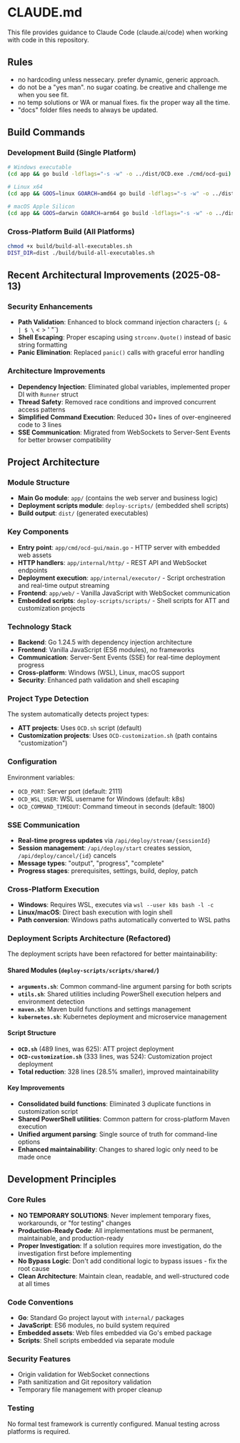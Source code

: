 # CLAUDE.md

This file provides guidance to Claude Code (claude.ai/code) when working with code in this repository.

## Rules
- no hardcoding unless nessecary. prefer dynamic, generic approach.
- do not be a "yes man". no sugar coating. be creative and challenge me when you see fit.
- no temp solutions or WA or manual fixes. fix the proper way all the time.
- "docs" folder files needs to always be updated.

## Build Commands

### Development Build (Single Platform)
```bash
# Windows executable
(cd app && go build -ldflags="-s -w" -o ../dist/OCD.exe ./cmd/ocd-gui)

# Linux x64
(cd app && GOOS=linux GOARCH=amd64 go build -ldflags="-s -w" -o ../dist/OCD-Tool-Linux-x64 ./cmd/ocd-gui)

# macOS Apple Silicon
(cd app && GOOS=darwin GOARCH=arm64 go build -ldflags="-s -w" -o ../dist/OCD-Tool-macOS-AppleSilicon ./cmd/ocd-gui)
```

### Cross-Platform Build (All Platforms)
```bash
chmod +x build/build-all-executables.sh
DIST_DIR=dist ./build/build-all-executables.sh
```

## Recent Architectural Improvements (2025-08-13)

### Security Enhancements
- **Path Validation**: Enhanced to block command injection characters (`; & | $ \` < > ' "`)
- **Shell Escaping**: Proper escaping using `strconv.Quote()` instead of basic string formatting
- **Panic Elimination**: Replaced `panic()` calls with graceful error handling

### Architecture Improvements  
- **Dependency Injection**: Eliminated global variables, implemented proper DI with `Runner` struct
- **Thread Safety**: Removed race conditions and improved concurrent access patterns
- **Simplified Command Execution**: Reduced 30+ lines of over-engineered code to 3 lines
- **SSE Communication**: Migrated from WebSockets to Server-Sent Events for better browser compatibility

## Project Architecture

### Module Structure
- **Main Go module**: `app/` (contains the web server and business logic)
- **Deployment scripts module**: `deploy-scripts/` (embedded shell scripts)
- **Build output**: `dist/` (generated executables)

### Key Components
- **Entry point**: `app/cmd/ocd-gui/main.go` - HTTP server with embedded web assets
- **HTTP handlers**: `app/internal/http/` - REST API and WebSocket endpoints
- **Deployment execution**: `app/internal/executor/` - Script orchestration and real-time output streaming
- **Frontend**: `app/web/` - Vanilla JavaScript with WebSocket communication
- **Embedded scripts**: `deploy-scripts/scripts/` - Shell scripts for ATT and customization projects

### Technology Stack
- **Backend**: Go 1.24.5 with dependency injection architecture
- **Frontend**: Vanilla JavaScript (ES6 modules), no frameworks  
- **Communication**: Server-Sent Events (SSE) for real-time deployment progress
- **Cross-platform**: Windows (WSL), Linux, macOS support
- **Security**: Enhanced path validation and shell escaping

### Project Type Detection
The system automatically detects project types:
- **ATT projects**: Uses `OCD.sh` script (default)
- **Customization projects**: Uses `OCD-customization.sh` (path contains "customization")

### Configuration
Environment variables:
- `OCD_PORT`: Server port (default: 2111)
- `OCD_WSL_USER`: WSL username for Windows (default: k8s)
- `OCD_COMMAND_TIMEOUT`: Command timeout in seconds (default: 1800)

### SSE Communication
- **Real-time progress updates** via `/api/deploy/stream/{sessionId}`
- **Session management**: `/api/deploy/start` creates session, `/api/deploy/cancel/{id}` cancels
- **Message types**: "output", "progress", "complete"
- **Progress stages**: prerequisites, settings, build, deploy, patch

### Cross-Platform Execution
- **Windows**: Requires WSL, executes via `wsl --user k8s bash -l -c`
- **Linux/macOS**: Direct bash execution with login shell
- **Path conversion**: Windows paths automatically converted to WSL paths

### Deployment Scripts Architecture (Refactored)
The deployment scripts have been refactored for better maintainability:

#### Shared Modules (`deploy-scripts/scripts/shared/`)
- **`arguments.sh`**: Common command-line argument parsing for both scripts
- **`utils.sh`**: Shared utilities including PowerShell execution helpers and environment detection
- **`maven.sh`**: Maven build functions and settings management
- **`kubernetes.sh`**: Kubernetes deployment and microservice management

#### Script Structure
- **`OCD.sh`** (489 lines, was 625): ATT project deployment
- **`OCD-customization.sh`** (333 lines, was 524): Customization project deployment
- **Total reduction**: 328 lines (28.5% smaller), improved maintainability

#### Key Improvements
- **Consolidated build functions**: Eliminated 3 duplicate functions in customization script
- **Shared PowerShell utilities**: Common pattern for cross-platform Maven execution
- **Unified argument parsing**: Single source of truth for command-line options
- **Enhanced maintainability**: Changes to shared logic only need to be made once

## Development Principles

### Core Rules
- **NO TEMPORARY SOLUTIONS**: Never implement temporary fixes, workarounds, or "for testing" changes
- **Production-Ready Code**: All implementations must be permanent, maintainable, and production-ready
- **Proper Investigation**: If a solution requires more investigation, do the investigation first before implementing
- **No Bypass Logic**: Don't add conditional logic to bypass issues - fix the root cause
- **Clean Architecture**: Maintain clean, readable, and well-structured code at all times

### Code Conventions
- **Go**: Standard Go project layout with `internal/` packages
- **JavaScript**: ES6 modules, no build system required
- **Embedded assets**: Web files embedded via Go's embed package
- **Scripts**: Shell scripts embedded via separate module

### Security Features
- Origin validation for WebSocket connections
- Path sanitization and Git repository validation
- Temporary file management with proper cleanup

### Testing
No formal test framework is currently configured. Manual testing across platforms is required.